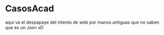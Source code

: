 # CasosAcad
aqui va el despapaye del intento de web por manos antiguas que no saben que es un Json xD
